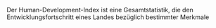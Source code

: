 Der Human-Development-Index ist eine Gesamtstatistik, die den Entwicklungsfortschritt eines Landes bezüglich bestimmter Merkmale 
